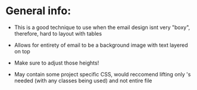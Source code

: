 # General info:
-   This is a good technique to use when the email design isnt very "boxy", therefore, hard to layout with tables
-   Allows for entirety of email to be a background image with text layered on top
-   Make sure to adjust those heights!

- May contain some project specific CSS, would reccomend lifting only <tr>'s needed (with any classes being used) and not entire file